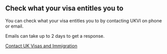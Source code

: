 ## Check what your visa entitles you to

You can check what your visa entitles you to by contacting UKVI on phone or email.

Emails can take up to 2 days to get a response.

[Contact UK Visas and Immigration](https://www.gov.uk/contact-ukvi-inside-outside-uk)


